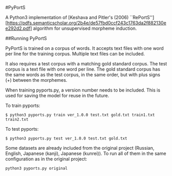 #PyPortS

A Python3 implementation of [Keshava and Pitler's (2006) ``RePortS''][https://pdfs.semanticscholar.org/2b4e/de57fbd0ccf243c1763da2f882130ee292d2.pdf] algorithm for unsupervised morpheme induction. 

##Running PyPortS

PyPortS is trained on a corpus of words. It accepts text files with one word per line for the training corpus. Multiple text files can be included.

It also requires a test corpus with a matching gold standard corpus. The test corpus is a text file with one word per line. The gold standard corpus has the same words as the test corpus, in the same order, but with plus signs (+) between the morphemes.

When training pyports.py, a version number needs to be included. This is used for saving the model for reuse in the future. 

To train pyports:

```
$ python3 pyports.py train ver_1.0.0 test.txt gold.txt train1.txt train2.txt
``` 

To test pyports:

```
$ python3 pyports.py test ver_1.0.0 test.txt gold.txt
```

Some datasets are already included from the original project (Russian, English, Japanese (kanji), Japanese (kunrei)). To run all of them in the same configuration as in the original project:

```
python3 pyports.py original
```
